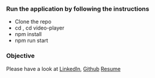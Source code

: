 ### Run the application by following the instructions
- Clone the repo
- cd , cd video-player
- npm install
- npm run start


### Objective
Please have a look at [LinkedIn](https://www.linkedin.com/in/khushboopandit/), [Github](https://github.com/Khushboopandit)
[Resume](https://drive.google.com/file/d/1XE2qpViW8lUMX014dXjEGOmqWT-QGeAi/view?usp=sharing)



